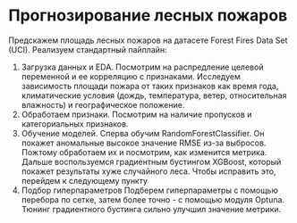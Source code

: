 # Прогнозирование лесных пожаров
Предскажем площадь лесных пожаров на датасете Forest Fires Data Set (UCI).
Реализуем стандартный пайплайн:
1. Загрузка данных и EDA.
   Посмотрим на распредление целевой переменной и ее корреляцию с признаками. Исследуем зависимость площади пожара от таких признаков как время года, климатические условия (дождь, температура, ветер, относительная влажность) и географическое положение.
2. Обработаем признаки.
   Посмотрим на наличие пропусков и категориальных признаков.
3. Обучение моделей.
   Сперва обучим RandomForestClassifier. Он покажет аномальные высокое значение RMSE из-за выбросов. Пожтому обработаем их и посмотрим, как изменится метрика. Дальше воспользуемся градиентным бустингом XGBoost, который покажет результаты хуже случайного леса. Чтобы исправить это, перейдем к следующему пункту
4. Подбор гиперпараметров
    Подберем гиперпараметры с помощью перебора по сетке, затем более точно - с помощью модуля Optuna. Тюнинг градиентного бустинга сильно улучшил значение метрики.

